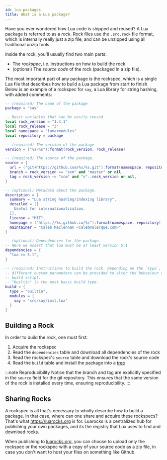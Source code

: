 ```yaml
---
id: lua-packages
title: What is a Lua package?
---
```


Have you ever wondered how Lua code is shipped and reused? A Lua package is referred to as a *rock*.
Rock files use the `.src.rock` file format, which is internally really just a zip file, and can be unzipped
using all traditional unzip tools.

Inside the rock, you'll usually find two main parts:
- The *rockspec*, i.e. instructions on how to build the rock.
- (optional) The *source code* of the rock (packaged in a zip file).

The most important part of any package is the rockspec, which is a single Lua file that describes
how to build a Lua package from start to finish. Below is an example of a rockspec for `say`, a Lua library
for string hashing, with added comments:

```lua title="say-1.4.1-3.rockspec"
-- (required) The name of the package
package = "say"

-- Basic variables that can be easily reused
local rock_version = "1.4.1"
local rock_release = "3"
local namespace = "lunarmodules"
local repository = package

-- (required) The version of the package
version = ("%s-%s"):format(rock_version, rock_release)

-- (required) The source of the package.
source = {
  url = ("git+https://github.com/%s/%s.git"):format(namespace, repository),
  branch = rock_version == "scm" and "master" or nil,
  tag = rock_version ~= "scm" and "v"..rock_version or nil,
}

-- (optional) Metadata about the package.
description = {
  summary = "Lua string hashing/indexing library",
  detailed = [[
    Useful for internationalization.
  ]],
  license = "MIT",
  homepage = ("https://%s.github.io/%s"):format(namespace, repository),
  maintainer = "Caleb Maclennan <caleb@alerque.com>",
}

-- (optional) Dependencies for the package.
-- Here we assert that lua must be at least version 5.1
dependencies = {
  "lua >= 5.1",
}

-- (required) Instructions to build the rock. Depending on the `type`,
-- different custom parameters can be provided to alter the behaviour of the
-- build script.
-- "builtin" is the most basic build type.
build = {
  type = "builtin",
  modules = {
    say = "src/say/init.lua"
  }
}
```

## Building a Rock

In order to build the rock, one must first:
1. Acquire the rockspec
2. Read the `dependencies` table and download all dependencies of the rock
3. Read the rockspec's `source` table and download the rock's source code
4. Read the `build` table and install the package into a [tree](/explanations/lux-trees)

:::note Reproducibility
Notice that the branch and tag are explicitly specified in the `source` field
for the git repository. This ensures that the same version of the rock is installed
every time, ensuring reproducibility.
:::

## Sharing Rocks

A rockspec is all that's necessary to wholly describe how to build a package. In that case,
where can one share and acquire these rockspecs? That's what https://luarocks.org is for.
Luarocks is a centralized hub for publishing your own packages, and its the registry that Lux
uses to find and download rocks.

When publishing to [luarocks.org](https://luarocks.org), you can choose to upload only the rockspec
or the rockspec with a copy of your source code as a zip file, in case you don't
want to host your files on something like Github.
